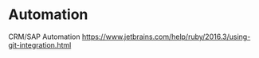 # Automation
CRM/SAP Automation
https://www.jetbrains.com/help/ruby/2016.3/using-git-integration.html
